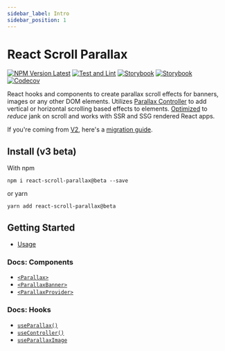 ```yaml
---
sidebar_label: Intro
sidebar_position: 1
---
```


# React Scroll Parallax

[![NPM Version Latest](https://badge.fury.io/js/react-scroll-parallax.svg)](https://www.npmjs.com/package/react-scroll-parallax)
[![Test and Lint](https://github.com/jscottsmith/react-scroll-parallax/actions/workflows/main.yml/badge.svg)](https://github.com/jscottsmith/react-scroll-parallax/actions/workflows/main.yml)
[![Storybook](https://github.com/jscottsmith/react-scroll-parallax/actions/workflows/surge.yml/badge.svg)](https://github.com/jscottsmith/react-scroll-parallax/actions/workflows/surge.yml)
[![Storybook](https://github.com/jscottsmith/react-scroll-parallax/actions/workflows/coverage.yml/badge.svg)](https://github.com/jscottsmith/react-scroll-parallax/actions/workflows/coverage.yml)
[![Codecov](https://codecov.io/gh/jscottsmith/react-scroll-parallax/branch/master/graph/badge.svg)](https://codecov.io/gh/jscottsmith/react-scroll-parallax)

React hooks and components to create parallax scroll effects for banners, images or any other DOM elements. Utilizes [Parallax Controller](https://parallax-controller.v1.damnthat.tv) to add vertical or horizontal scrolling based effects to elements. [Optimized](https://parallax-controller.v1.damnthat.tv/docs/performance) to _reduce_ jank on scroll and works with SSR and SSG rendered React apps.

If you're coming from [V2](https://github.com/jscottsmith/react-scroll-parallax/tree/v2.4.2), here's a [migration guide](/docs/migration-guides/v2-migration-guide).

## Install (v3 beta)

With npm

```
npm i react-scroll-parallax@beta --save
```

or yarn

```
yarn add react-scroll-parallax@beta
```

## Getting Started

- [Usage](/docs/usage/)

### Docs: Components

- [`<Parallax>`](/docs/usage/components/parallax-component)
- [`<ParallaxBanner>`](/docs/usage/components/parallax-banner-component)
- [`<ParallaxProvider>`](/docs/usage/components/parallax-provider)

### Docs: Hooks

- [`useParallax()`](/docs/usage/components/use-parallax-hook.md)
- [`useController()`](/#todo)
- [`useParallaxImage`](/#todo)
